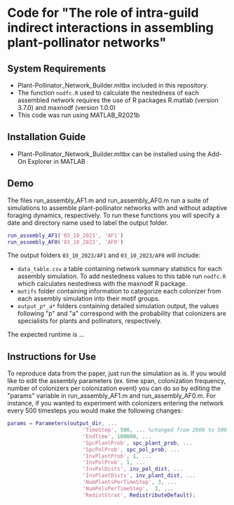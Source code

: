# Code for "The role of intra-guild indirect interactions in assembling plant-pollinator networks"

## System Requirements

* Plant-Pollinator_Network_Builder.mltbx included in this repository. 
* The function ```nodfc.R``` used to calculate the nestedness of each assembled network requires the use of R packages R.matlab (version 3.7.0) and maxnodf (version 1.0.0)
* This code was run using MATLAB_R2021b

## Installation Guide 

* Plant-Pollinator_Network_Builder.mltbx can be installed using the Add-On Explorer in MATLAB

## Demo

The files run_assembly_AF1.m and run_assembly_AF0.m run a suite of simulations to assemble plant-pollinator networks with and without adaptive foraging dynamics, respectively. To run these functions you will specify a date and directory name used to label the output folder.

```matlab
run_assembly_AF1('03_10_2023', 'AF1')
run_assembly_AF0('03_10_2023', 'AF0')
```

The output folders ```03_10_2023/AF1``` and ```03_10_2023/AF0``` will include:

* ```data_table.csv``` a table containing network summary statistics for each assembly simulation. To add nestedness values to this table run ```nodfc.R``` which calculates nestedness with the maxnodf R package.
* ```motifs``` folder containing information to categorize each colonizer from each assembly simulation into their motif groups. 
* ```output_p*_a*``` folders containing detailed simulation output, the values following "p" and "a" correspond with the probability that colonizers are specialists for plants and pollinators, respectively.

The expected runtime is ...

## Instructions for Use

To reproduce data from the paper, just run the simulation as is. If you would like to edit the assembly parameters (ex. time span, colonization frequency, number of colonizers per colonization event) you can do so by editing the "params" variable in run_assembly_AF1.m and run_assembly_AF0.m. For instance, if you wanted to experiment with colonizers entering the network every 500 timesteps you would make the following changes:

```matlab
params = Parameters(output_dir, ...
                        'TimeStep', 500, ... %changed from 2000 to 500
                        'EndTime', 100000, ...
                        'SpcPlantProb', spc_plant_prob, ...
                        'SpcPolProb', spc_pol_prob, ...
                        'InvPlantProb', 1, ...
                        'InvPolProb', 1, ...
                        'InvPolDists', inv_pol_dist, ...
                        'InvPlantDists', inv_plant_dist, ...
                        'NumPlantsPerTimeStep', 3, ...
                        'NumPolsPerTimeStep',  3, ...
                        'RedistStrat', RedistributeDefault);
```
